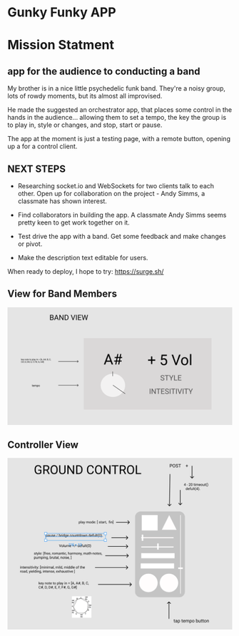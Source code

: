 # Gunky Funky APP

# Mission Statment
## app for the audience to conducting a band

My brother is in a nice little psychedelic funk band. They're a noisy group, lots of rowdy moments, but its almost all improvised.

He made the suggested an orchestrator app, that places some control in the hands in the audience... allowing them to set a tempo, the key the group is to play in, style or changes, and stop, start or pause. 

The app at the moment is just a testing page, with a remote button, opening up a for a control client.

## NEXT STEPS

* Researching socket.io and WebSockets for two clients talk to each other.
Open up for collaboration on the project - Andy Simms, a classmate has shown interest.

* Find collaborators in building the app. A classmate Andy Simms seems pretty keen to get work together on it.

* Test drive the app with a band. Get some feedback and make changes or pivot.

* Make the description text editable for users. 

When ready to deploy, I hope to try: https://surge.sh/

## View for Band Members
![](image/shuttle_panel.png)


## Controller View
![](image/ground_control.png)




